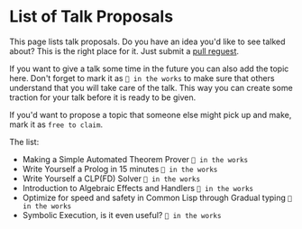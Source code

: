 # List of Talk Proposals

This page lists talk proposals. Do you have an idea you'd like to see talked about? This is the right place for it. Just submit a [pull reguest](https://github.com/lang-talk/meetups/pulls).

If you want to give a talk some time in the future you can also add the topic here.
Don't forget to mark it as `🔧 in the works` to make sure that others understand that you will take care of the talk.
This way you can create some traction for your talk before it is ready to be given.

If you'd want to propose a topic that someone else might pick up and make, mark it as `free to claim`.

The list:

- Making a Simple Automated Theorem Prover `🔧 in the works`
- Write Yourself a Prolog in 15 minutes `🔧 in the works`
- Write Yourself a CLP(FD) Solver `🔧 in the works`
- Introduction to Algebraic Effects and Handlers `🔧 in the works`
- Optimize for speed and safety in Common Lisp through Gradual typing `🔧 in the works`
- Symbolic Execution, is it even useful? `🔧 in the works`
